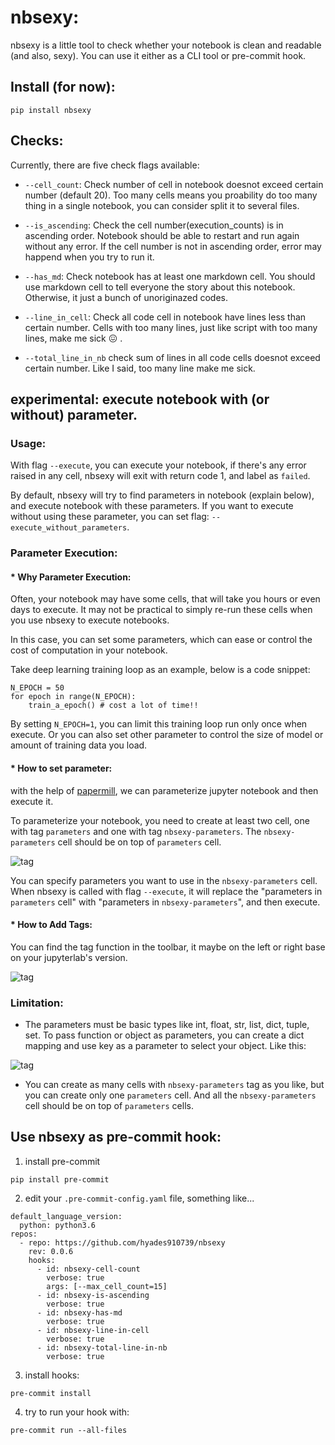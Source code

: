 # nbsexy:

nbsexy is a little tool to check whether your notebook is clean and readable (and also, sexy). You can use it either as a CLI tool or pre-commit hook.

## Install (for now):
```
pip install nbsexy
```

## Checks:

Currently, there are five check flags available:
*  `--cell_count`:
Check number of cell in notebook doesnot exceed certain number (default 20). Too many cells means you proability do too many thing in a single notebook, you can consider split it to several files.

*  `--is_ascending`:
Check the cell number(execution_counts) is in ascending order. Notebook should be able to restart and run again without any error. If the cell number is not in ascending order, error may happend when you try to run it.
*  `--has_md`:
Check notebook has at least one markdown cell. You should use markdown cell to tell everyone the story about this notebook. Otherwise, it just a bunch of unoriginazed codes.

*  `--line_in_cell`:
Check all code cell in notebook have lines less than certain number. Cells with too many lines, just like script with too many lines, make me sick :confounded: .
*  `--total_line_in_nb`
check sum of lines in all code cells doesnot exceed certain number. Like I said, too many line make me sick.

## experimental: execute notebook with (or without) parameter.
### Usage:
With flag `--execute`, you can execute your notebook, if there's any error raised in any cell, nbsexy will exit with return code 1, and label as `failed`.

By default, nbsexy will try to find parameters in notebook (explain below), and execute notebook with these parameters. If you want to execute without using these parameter, you can set flag: `--execute_without_parameters`.

### Parameter Execution:
#### * Why Parameter Execution:

Often, your notebook may have some cells, that will take you hours or even days to execute. It may not be practical to simply re-run these cells when you use nbsexy to execute notebooks.

In this case, you can set some parameters, which can ease or control the cost of computation in your notebook.

Take deep learning training loop as an example, below is a code snippet:

```
N_EPOCH = 50
for epoch in range(N_EPOCH):
    train_a_epoch() # cost a lot of time!!
```
By setting `N_EPOCH=1`, you can limit this training loop run only once when execute. Or you can also set other parameter to control the size of model or amount of training data you load.

#### * How to set parameter:
with the help of [papermill](https://github.com/nteract/papermill), we can parameterize jupyter notebook and then execute it.

To parameterize your notebook, you need to create at least two cell, one with tag `parameters` and one with tag `nbsexy-parameters`. The `nbsexy-parameters` cell should be on top of `parameters` cell.

<img src="https://i.imgur.com/G96q2gX.png" alt="tag" style="max-height:400px;"/>


You can specify parameters you want to use in the `nbsexy-parameters` cell. When nbsexy is called with flag `--execute`, it will replace the "parameters in `parameters` cell" with "parameters in `nbsexy-parameters`", and then execute.

#### * How to Add Tags:
You can find the tag function in the toolbar, it maybe on the left or right base on your jupyterlab's version.

<img src="https://i.imgur.com/JtZcWaK.png" alt="tag" style="max-height:400px;"/>


### Limitation:
* The parameters must be basic types like int, float, str, list, dict, tuple, set. To pass function or object as parameters, you can create a dict mapping and use key as a parameter to select your object. Like this:
<img src="https://i.imgur.com/JThASnq.png" alt="tag" style="max-height:400px;"/>

* You can create as many cells with `nbsexy-parameters` tag as you like, but you can create only one `parameters` cell. And all the `nbsexy-parameters` cell should be on top of `parameters` cells.



## Use nbsexy as pre-commit hook:

1. install pre-commit

```
pip install pre-commit
```

2. edit your `.pre-commit-config.yaml` file, something like...
```
default_language_version:
  python: python3.6
repos:
  - repo: https://github.com/hyades910739/nbsexy
    rev: 0.0.6
    hooks:
      - id: nbsexy-cell-count
        verbose: true
        args: [--max_cell_count=15]
      - id: nbsexy-is-ascending
        verbose: true
      - id: nbsexy-has-md
        verbose: true
      - id: nbsexy-line-in-cell
        verbose: true
      - id: nbsexy-total-line-in-nb
        verbose: true
```

3. install hooks:
```
pre-commit install
```

4. try to run your hook with:
```
pre-commit run --all-files
```
